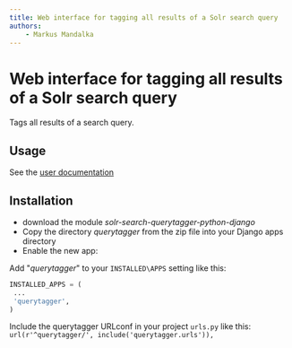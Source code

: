 ```yaml
---
title: Web interface for tagging all results of a Solr search query  
authors:  
    - Markus Mandalka
---
```


# Web interface for tagging all results of a Solr search query


Tags all results of a search query.

## Usage



See the [user documentation](../doc/search/tagging_results_of_search_query)

## Installation


* download the module *solr-search-querytagger-python-django*
* Copy the directory *querytagger* from the zip file into your Django apps directory
* Enable the new app:

Add "*querytagger*" to your `INSTALLED\APPS` setting like this:


```python
INSTALLED_APPS = (
 ...
 'querytagger',
)
```

Include the querytagger URLconf in your project `urls.py` like this:
`url(r'^querytagger/', include('querytagger.urls')),`